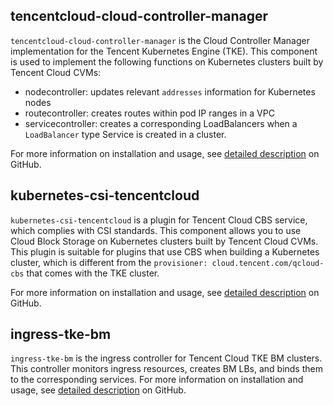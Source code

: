 ## tencentcloud-cloud-controller-manager
`tencentcloud-cloud-controller-manager` is the Cloud Controller Manager implementation for the Tencent Kubernetes Engine (TKE). This component is used to implement the following functions on Kubernetes clusters built by Tencent Cloud CVMs:
- nodecontroller: updates relevant `addresses` information for Kubernetes nodes
- routecontroller: creates routes within pod IP ranges in a VPC
- servicecontroller: creates a corresponding LoadBalancers when a `LoadBalancer` type Service is created in a cluster.

For more information on installation and usage, see [detailed description](https://intl.cloud.tencent.com/document/product/457/32430) on GitHub.

## kubernetes-csi-tencentcloud
`kubernetes-csi-tencentcloud` is a plugin for Tencent Cloud CBS service, which complies with CSI standards. This component allows you to use Cloud Block Storage on Kubernetes clusters built by Tencent Cloud CVMs. 
This plugin is suitable for plugins that use CBS when building a Kubernetes cluster, which is different from the `provisioner: cloud.tencent.com/qcloud-cbs` that comes with the TKE cluster.

For more information on installation and usage, see [detailed description](https://github.com/TencentCloud/kubernetes-csi-tencentcloud) on GitHub.

## ingress-tke-bm
`ingress-tke-bm` is the ingress controller for Tencent Cloud TKE BM clusters. This controller monitors ingress resources, creates BM LBs, and binds them to the corresponding services.
For more information on installation and usage, see [detailed description](https://github.com/TencentCloud/ingress-tke-bm) on GitHub.
